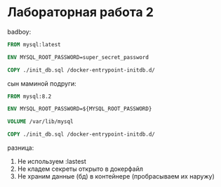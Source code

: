 # Лабораторная работа 2

badboy:
```Dockerfile
FROM mysql:latest

ENV MYSQL_ROOT_PASSWORD=super_secret_password

COPY ./init_db.sql /docker-entrypoint-initdb.d/
```

сын маминой подруги:
```Dockerfile
FROM mysql:8.2

ENV MYSQL_ROOT_PASSWORD=${MYSQL_ROOT_PASSWORD}

VOLUME /var/lib/mysql

COPY ./init_db.sql /docker-entrypoint-initdb.d/
```

разница:

1. Не используем :lastest
1. Не кладем секреты открыто в докерфайл
1. Не храним данные (бд) в контейнере (пробрасываем их наружу)
